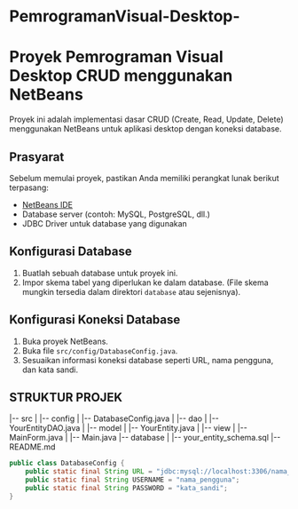# PemrogramanVisual-Desktop-

# Proyek Pemrograman Visual Desktop CRUD menggunakan NetBeans

Proyek ini adalah implementasi dasar CRUD (Create, Read, Update, Delete) menggunakan NetBeans untuk aplikasi desktop dengan koneksi database.

## Prasyarat

Sebelum memulai proyek, pastikan Anda memiliki perangkat lunak berikut terpasang:

- [NetBeans IDE](https://netbeans.apache.org/)
- Database server (contoh: MySQL, PostgreSQL, dll.)
- JDBC Driver untuk database yang digunakan

## Konfigurasi Database

1. Buatlah sebuah database untuk proyek ini.
2. Impor skema tabel yang diperlukan ke dalam database. (File skema mungkin tersedia dalam direktori `database` atau sejenisnya).

## Konfigurasi Koneksi Database

1. Buka proyek NetBeans.
2. Buka file `src/config/DatabaseConfig.java`.
3. Sesuaikan informasi koneksi database seperti URL, nama pengguna, dan kata sandi.

## STRUKTUR PROJEK

|-- src
|   |-- config
|       |-- DatabaseConfig.java
|   |-- dao
|       |-- YourEntityDAO.java
|   |-- model
|       |-- YourEntity.java
|   |-- view
|       |-- MainForm.java
|   |-- Main.java
|-- database
|   |-- your_entity_schema.sql
|-- README.md


```java
public class DatabaseConfig {
    public static final String URL = "jdbc:mysql://localhost:3306/nama_database";
    public static final String USERNAME = "nama_pengguna";
    public static final String PASSWORD = "kata_sandi";
}
